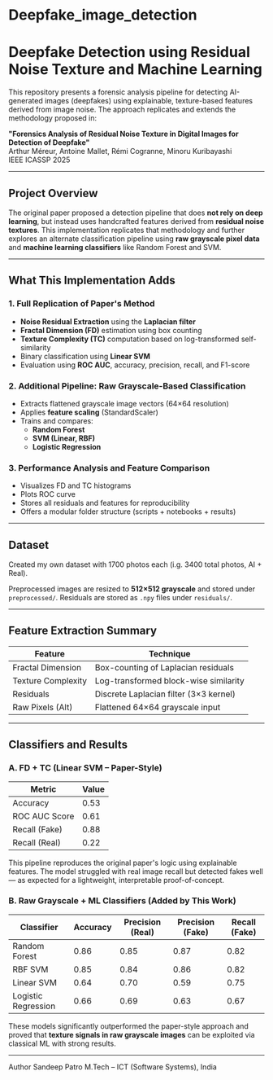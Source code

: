# Deepfake_image_detection

# Deepfake Detection using Residual Noise Texture and Machine Learning

This repository presents a forensic analysis pipeline for detecting AI-generated images (deepfakes) using explainable, texture-based features derived from image noise. 
The approach replicates and extends the methodology proposed in:

**"Forensics Analysis of Residual Noise Texture in Digital Images for Detection of Deepfake"**  
Arthur Méreur, Antoine Mallet, Rémi Cogranne, Minoru Kuribayashi  
IEEE ICASSP 2025

---

## Project Overview

The original paper proposed a detection pipeline that does **not rely on deep learning**, but instead uses handcrafted features derived from **residual noise textures**. This implementation replicates that methodology and further explores an alternate classification pipeline using **raw grayscale pixel data** and **machine learning classifiers** like Random Forest and SVM.

---

## What This Implementation Adds

### 1. Full Replication of Paper's Method
- **Noise Residual Extraction** using the **Laplacian filter**
- **Fractal Dimension (FD)** estimation using box counting
- **Texture Complexity (TC)** computation based on log-transformed self-similarity
- Binary classification using **Linear SVM**
- Evaluation using **ROC AUC**, accuracy, precision, recall, and F1-score

### 2. Additional Pipeline: Raw Grayscale-Based Classification
- Extracts flattened grayscale image vectors (64×64 resolution)
- Applies **feature scaling** (StandardScaler)
- Trains and compares:
  - **Random Forest**
  - **SVM (Linear, RBF)**
  - **Logistic Regression**

### 3. Performance Analysis and Feature Comparison
- Visualizes FD and TC histograms
- Plots ROC curve
- Stores all residuals and features for reproducibility
- Offers a modular folder structure (scripts + notebooks + results)

---

## Dataset

Created my own dataset with 1700 photos each (i.g. 3400 total photos, AI + Real). 


Preprocessed images are resized to **512×512 grayscale** and stored under `preprocessed/`. Residuals are stored as `.npy` files under `residuals/`.

---

## Feature Extraction Summary

| Feature              | Technique                             |
|----------------------|----------------------------------------|
| Fractal Dimension    | Box-counting of Laplacian residuals    |
| Texture Complexity   | Log-transformed block-wise similarity  |
| Residuals            | Discrete Laplacian filter (3×3 kernel) |
| Raw Pixels (Alt)     | Flattened 64×64 grayscale input        |

---

## Classifiers and Results

### A. FD + TC (Linear SVM – Paper-Style)
| Metric         | Value   |
|----------------|---------|
| Accuracy       | 0.53    |
| ROC AUC Score  | 0.61    |
| Recall (Fake)  | 0.88    |
| Recall (Real)  | 0.22    |

This pipeline reproduces the original paper's logic using explainable features. The model struggled with real image recall but detected fakes well — as expected for a lightweight, interpretable proof-of-concept.

### B. Raw Grayscale + ML Classifiers (Added by This Work)

| Classifier           | Accuracy | Precision (Real) | Precision (Fake) | Recall (Fake) |
|----------------------|----------|------------------|------------------|---------------|
| Random Forest        | 0.86     | 0.85             | 0.87             | 0.82          |
| RBF SVM              | 0.85     | 0.84             | 0.86             | 0.82          |
| Linear SVM           | 0.64     | 0.70             | 0.59             | 0.75          |
| Logistic Regression  | 0.66     | 0.69             | 0.63             | 0.67          |

These models significantly outperformed the paper-style approach and proved that **texture signals in raw grayscale images** can be exploited via classical ML with strong results.

---


Author
Sandeep Patro
M.Tech – ICT (Software Systems), India

